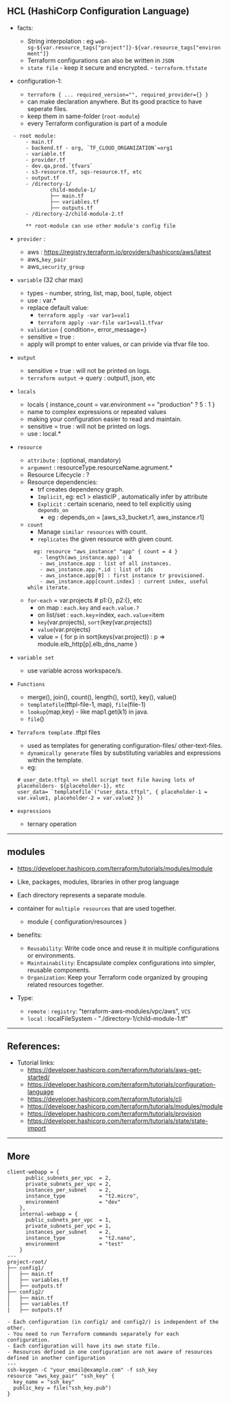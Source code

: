 ## HCL (HashiCorp Configuration Language)
  - facts:  
    - String interpolation : eg `web-sg-${var.resource_tags["project"]}-${var.resource_tags["environment"]}`
    - Terraform configurations can also be written in `JSON`
    - `state file` - keep it secure and encrypted. - `terraform.tfstate`

  - configuration-1: 
    - `terraform { ... required_version="", required_provider={} }`
    - can make declaration anywhere. But its good practice to have seperate files.
    - keep them in same-folder (`root-module`)
    - every Terraform configuration is part of a module
  ```
    - root module:
        - main.tf
        - backend.tf - org, `TF_CLOUD_ORGANIZATION`=org1
        - variable.tf
        - provider.tf
        - dev.qa,prod.`tfvars`
        - s3-resource.tf, sqs-resource.tf, etc
        - output.tf
        - /directory-1/
                child-module-1/
                ├── main.tf
                ├── variables.tf
                ├── outputs.tf
        - /directory-2/child-module-2.tf
        
        ** root-module can use other module's config file
  ```

  - `provider` :
    - aws : https://registry.terraform.io/providers/hashicorp/aws/latest
    - aws_`key_pair`
    - aws_`security_group`
  
  - `variable`  (32 char max)
     - types  - number, string, list, map, bool, tuple, object 
     - use : var.*
     - replace default value:  
       - `terraform apply -var var1=val1`
       - `terraform apply -var-file var1=val1.tfvar`
     - `validation` { condition=, error_message=}
     -  sensitive = true : 
       - apply will prompt to enter values, or can privide via tfvar file too.
    
  - `output`
    - sensitive = true : will not be printed on logs.
    - `terraform output` -> query : output1, json, etc

  - `locals` 
    - locals { instance_count = var.environment == "production" ? 5 : 1 }
    - name to complex expressions or repeated values
    - making your configuration easier to read and maintain.
    - sensitive = true : will not be printed on logs.
    - use : local.*

  - `resource`
    - `attribute` : (optional, mandatory)
    - `argument` : resourceType.resourceName.agrument.*
    - Resource Lifecycle : ?
    - Resource dependencies:
      - trf creates dependency graph.
      - `Implicit`, eg: ec1 > elasticIP , automatically infer by attribute
      - `Explicit` : certain scenario, need to tell explicitly using `deponds_on`
        - eg : depends_on = [aws_s3_bucket.r1, aws_instance.r1]
    - `count`
      - Manage `similar resources` with count.
      - `replicates` the given resource with given count.
      ``` 
        eg: resource "aws_instance" "app" { count = 4 }
          - length(aws_instance.app) : 4
          - aws_instance.app : list of all instances.
          - aws_instance.app.*.id : list of ids
          - aws_instance.app[0] : first instance tr provisioned.
          - aws_instance.app[count.index] : current index, useful while iterate.
      ```
    - `for-each` = var.projects # p1:{}, p2:{}, etc
      - on map : `each.key` and `each.value.?`
      - on list/set : `each.key`=index,  `each.value`=item
      - `key`(var.projects), `sort`(key(var.projects))
      - `value`(var.projects)
      - value = { for p in sort(keys(var.project)) : p => module.elb_http[p].elb_dns_name }
      
  - `variable set` 
    - use variable across workspace/s.  

  - `Functions`
    - merge(), join(), count(), length(), sort(), key(), value()
    - `templatefile`(tftpl-file-1, map), `file`(file-1)
    - `lookup`(map,key) - like map1.get(k1) in java. 
    - `file`()

  - `Terraform template` .tftpl files
    - used as templates for generating configuration-files/ other-text-files.
    - `dynamically generate` files by substituting variables and expressions within the template.
    - eg: 
    ```
    # user_date.tftpl >> shell script text file having lots of placeholders- ${placeholder-1}, etc
    user_data= `templatefile`("user_data.tftpl", { placeholder-1 = var.value1, placeholder-2 = var.value2 })
    ```

  - `expressions`
    - ternary operation
---

## modules
- https://developer.hashicorp.com/terraform/tutorials/modules/module
- Like, packages, modules, libraries in other prog language
- Each directory represents a separate module.
- container for `multiple resources` that are used together.
  - module { configuration/resources }

- benefits:
  - `Reusability`: Write code once and reuse it in multiple configurations or environments.
  - `Maintainability`: Encapsulate complex configurations into simpler, reusable components.
  - `Organization`: Keep your Terraform code organized by grouping related resources together.
- Type:
  - `remote` : `registry`: "terraform-aws-modules/vpc/aws", `VCS`
  - `local` : localFileSystem -  "./directory-1/child-module-1.tf"

--- 

## References:
- Tutorial links:
  - https://developer.hashicorp.com/terraform/tutorials/aws-get-started/
  - https://developer.hashicorp.com/terraform/tutorials/configuration-language
  - https://developer.hashicorp.com/terraform/tutorials/cli
  - https://developer.hashicorp.com/terraform/tutorials/modules/module
  - https://developer.hashicorp.com/terraform/tutorials/provision
  - https://developer.hashicorp.com/terraform/tutorials/state/state-import

---

## More
```
client-webapp = {
      public_subnets_per_vpc  = 2,
      private_subnets_per_vpc = 2,
      instances_per_subnet    = 2,
      instance_type           = "t2.micro",
      environment             = "dev"
    },
    internal-webapp = {
      public_subnets_per_vpc  = 1,
      private_subnets_per_vpc = 1,
      instances_per_subnet    = 2,
      instance_type           = "t2.nano",
      environment             = "test"
    }
---
project-root/
├── config1/
│   ├── main.tf
│   ├── variables.tf
│   ├── outputs.tf
├── config2/
│   ├── main.tf
│   ├── variables.tf
|   ├── outputs.tf

- Each configuration (in config1/ and config2/) is independent of the other. 
- You need to run Terraform commands separately for each configuration.
- Each configuration will have its own state file.
- Resources defined in one configuration are not aware of resources defined in another configuration
---
ssh-keygen -C "your_email@example.com" -f ssh_key
resource "aws_key_pair" "ssh_key" {
  key_name = "ssh_key"
  public_key = file("ssh_key.pub")
}


```

